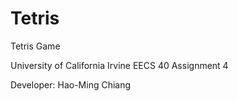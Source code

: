 # Tetris
Tetris Game

University of California Irvine
EECS 40 Assignment 4

Developer: Hao-Ming Chiang
